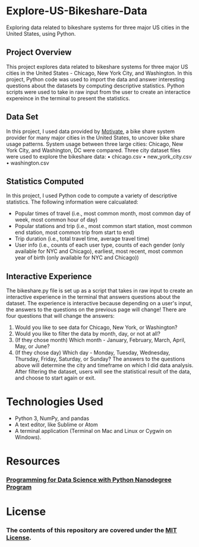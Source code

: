 # Explore-US-Bikeshare-Data
Exploring data related to bikeshare systems for three major US cities in the United States, using Python.

## Project Overview
This project explores data related to bikeshare systems for three major US cities in the United States - Chicago, New York City, and Washington. In this project, Python code was used to import the data and answer interesting questions about the datasets by computing descriptive statistics. Python scripts were used to take in raw input from the user to create an interactice expereince in the terminal to present the statistics.

## Data Set
In this project, I used data provided by [Motivate](https://www.motivateco.com/), a bike share system provider for many major cities in the United States, to uncover bike share usage patterns. System usage between three large cities: Chicago, New York City, and Washington, DC were compared.
Three city dataset files  were used to explore the bikeshare data: 
•	chicago.csv
•	new_york_city.csv
•	washington.csv


## Statistics Computed
In this project, I used Python code to compute a variety of descriptive statistics. The following information were calcualated:
- Popular times of travel (i.e., most common month, most common day of week, most common hour of day)
- Popular stations and trip (i.e., most common start station,	most common end station, most common trip from start to end)
- Trip duration (i.e., total travel time,	average travel time)
- User info (i.e., counts of each user type, counts of each gender (only available for NYC and Chicago),	earliest, most recent, most common year of birth (only available for NYC and Chicago))


## Interactive Experience
The bikeshare.py file is set up as a script that takes in raw input to create an interactive experience in the terminal that answers questions about the dataset. The experience is interactive because depending on a user's input, the answers to the questions on the previous page will change! There are four questions that will change the answers:
1.	Would you like to see data for Chicago, New York, or Washington?
2.	Would you like to filter the data by month, day, or not at all?
3.	(If they chose month) Which month - January, February, March, April, May, or June?
4.	(If they chose day) Which day - Monday, Tuesday, Wednesday, Thursday, Friday, Saturday, or Sunday?
The answers to the questions above will determine the city and timeframe on which I did data analysis. After filtering the dataset, users will see the statistical result of the data, and choose to start again or exit. 


# Technologies Used
- Python 3, NumPy, and pandas
- A text editor, like Sublime or Atom
- A terminal application (Terminal on Mac and Linux or Cygwin on Windows).


# Resources

### [Programming for Data Science with Python Nanodegree Program](https://classroom.udacity.com/nanodegrees/nd104/dashboard/overview)

# License

### The contents of this repository are covered under the [MIT License](https://github.com/F-Zarian/Explore-US-Bikeshare-Data/blob/main/LICENSE).
